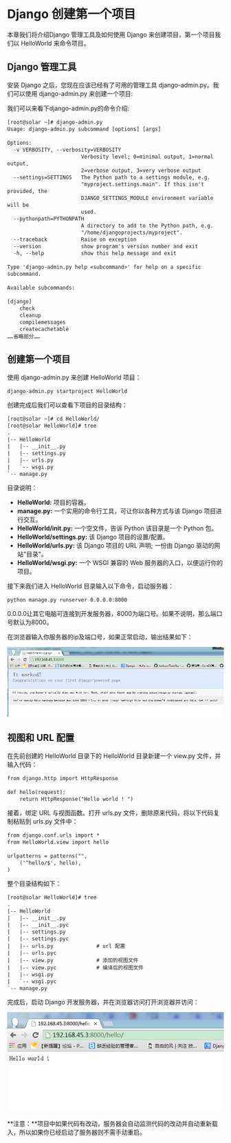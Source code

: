 # Django 创建第一个项目

本章我们将介绍Django 管理工具及如何使用 Django 来创建项目，第一个项目我们以 HelloWorld 来命令项目。

## Django 管理工具

安装 Django 之后，您现在应该已经有了可用的管理工具 django-admin.py。我们可以使用 django-admin.py 来创建一个项目:

我们可以来看下django-admin.py的命令介绍:

```
[root@solar ~]# django-admin.py
Usage: django-admin.py subcommand [options] [args]

Options:
  -v VERBOSITY, --verbosity=VERBOSITY
                        Verbosity level; 0=minimal output, 1=normal output,
                        2=verbose output, 3=very verbose output
  --settings=SETTINGS   The Python path to a settings module, e.g.
                        "myproject.settings.main". If this isn't provided, the
                        DJANGO_SETTINGS_MODULE environment variable will be
                        used.
  --pythonpath=PYTHONPATH
                        A directory to add to the Python path, e.g.
                        "/home/djangoprojects/myproject".
  --traceback           Raise on exception
  --version             show program's version number and exit
  -h, --help            show this help message and exit

Type 'django-admin.py help <subcommand>' for help on a specific subcommand.

Available subcommands:

[django]
    check
    cleanup
    compilemessages
    createcachetable
……省略部分……

```

## 创建第一个项目

使用 django-admin.py 来创建 HelloWorld 项目：

```
django-admin.py startproject HelloWorld

```

创建完成后我们可以查看下项目的目录结构：

```
[root@solar ~]# cd HelloWorld/
[root@solar HelloWorld]# tree
.
|-- HelloWorld
|   |-- __init__.py
|   |-- settings.py
|   |-- urls.py
|   `-- wsgi.py
`-- manage.py

```

目录说明：

*   **HelloWorld:** 项目的容器。
*   **manage.py:** 一个实用的命令行工具，可让你以各种方式与该 Django 项目进行交互。
*   **HelloWorld/__init__.py:** 一个空文件，告诉 Python 该目录是一个 Python 包。
*   **HelloWorld/settings.py:** 该 Django 项目的设置/配置。
*   **HelloWorld/urls.py:** 该 Django 项目的 URL 声明; 一份由 Django 驱动的网站"目录"。
*   **HelloWorld/wsgi.py:** 一个 WSGI 兼容的 Web 服务器的入口，以便运行你的项目。

接下来我们进入 HelloWorld 目录输入以下命令，启动服务器：

```
python manage.py runserver 0.0.0.0:8000

```

0.0.0.0让其它电脑可连接到开发服务器，8000为端口号。如果不说明，那么端口号默认为8000。

在浏览器输入你服务器的ip及端口号，如果正常启动，输出结果如下：

![python](img/python.jpg)

## 视图和 URL 配置

在先前创建的 HelloWorld 目录下的 HelloWorld 目录新建一个 view.py 文件，并输入代码：

```
from django.http import HttpResponse

def hello(request):
	return HttpResponse("Hello world ! ")

```

接着，绑定 URL 与视图函数。打开 urls.py 文件，删除原来代码，将以下代码复制粘贴到 urls.py 文件中：

```
from django.conf.urls import *
from HelloWorld.view import hello

urlpatterns = patterns("",
	('^hello/$', hello),
)

```

整个目录结构如下：

```
[root@solar HelloWorld]# tree
.
|-- HelloWorld
|   |-- __init__.py
|   |-- __init__.pyc
|   |-- settings.py
|   |-- settings.pyc
|   |-- urls.py              # url 配置
|   |-- urls.pyc
|   |-- view.py              # 添加的视图文件
|   |-- view.pyc             # 编译后的视图文件
|   |-- wsgi.py
|   `-- wsgi.pyc
`-- manage.py

```

完成后，启动 Django 开发服务器，并在浏览器访问打开浏览器并访问：

![python-helloworld](img/python-helloworld.jpg)

**注意：**项目中如果代码有改动，服务器会自动监测代码的改动并自动重新载入，所以如果你已经启动了服务器则不需手动重启。

